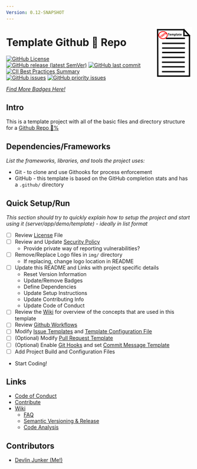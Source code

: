 ```yaml
---
Version: 0.12-SNAPSHOT
---
```


<img align="right" width="100" height="140" src="https://github.com/devlinjunker/template.github/blob/main/img/logo-small.png">

# Template Github :100: Repo


[![GitHub License](https://img.shields.io/github/license/devlinjunker/template.github?color=blue)](https://github.com/devlinjunker/template.github/blob/main/LICENSE)  
[![GitHub release (latest SemVer)](https://img.shields.io/github/v/release/devlinjunker/template.github)](https://github.com/devlinjunker/template.github/releases)
[![GitHub last commit](https://img.shields.io/github/last-commit/devlinjunker/template.github)](https://github.com/devlinjunker/template.github/commits/main)  
[![CII Best Practices Summary](https://img.shields.io/cii/summary/4287?label=core-infrastructure)](https://bestpractices.coreinfrastructure.org/en/projects/4287)  
[![GitHub issues](https://img.shields.io/github/issues/devlinjunker/template.github)](https://github.com/devlinjunker/template.github/issues)
[![GitHub priority issues](https://img.shields.io/github/issues/devlinjunker/template.github/-priority?color=red&label=priority%20issues)](https://github.com/devlinjunker/template.github/issues?q=is%3Aopen+is%3Aissue+label%3A-priority)

_[Find More Badges Here!](https://shields.io/)_

## Intro

This is a template project with all of the basic files and directory structure for a [Github Repo :100:%](../../community)

## Dependencies/Frameworks
_List the frameworks, libraries, and tools the project uses:_

- Git - to clone and use Githooks for process enforcement
- GitHub - this template is based on the GitHub completion stats and has a `.github/` directory

## Quick Setup/Run

_This section should try to quickly explain how to setup the project and start using it (server/app/demo/template) - ideally in list format_
 - [ ] Review [License] File
 - [ ] Review and Update [Security Policy]
   - Provide private way of reporting vulnerabilities?
 - [ ] Remove/Replace Logo files in `img/` directory
   - If replacing, change logo location in README
 - [ ] Update this README and Links with project specific details
   - Reset Version Information
   - Update/Remove Badges
   - Define Dependencies
   - Update Setup Instructions
   - Update Contributing Info
   - Update Code of Conduct
 - [ ] Review the [Wiki] for overview of the concepts that are used in this template
 - [ ] Review [Github Workflows]
 - [ ] Modify [Issue Templates] and [Template Configuration File]
 - [ ] (Optional) Modify [Pull Request Template]
 - [ ] (Optional) Enable [Git Hooks] and set [Commit Message Template]
 - [ ] Add Project Build and Configuration Files
 - Start Coding!

## Links

- [Code of Conduct]
- [Contribute]
- [Wiki]
  - [FAQ]
  - [Semantic Versioning & Release]
  - [Code Analysis]


## Contributors

- [Devlin Junker (Me!)](mailto:devlinjunker@gmail.com)



[License]: LICENSE
[Security Policy]: SECURITY.md
[Issue Templates]: .github/ISSUE_TEMPLATE/
[Template Configuration File]: .github/ISSUE_TEMPLATE/config.yml
[Pull Request Template]: .github/pull_request_template.md
[Github Workflows]: .github/workflows#github-workflows
[Label Definitions]: .github/labels.yaml
[Label Manager Action]: .github/workflows/manage-labels.yaml
[Auto PR Label Action]: .github/workflows/auto-label.yaml
[Branch-Label Mappings]: .github/pr-branch-labeler.yml
[PR Verify Action]: .github/workflows/verify-merge.yaml
[Git Hooks]: scripts/hooks#git-hook-scripts
[Commit Message Template]: .gitmessage
[Code of Conduct]: CODE_OF_CONDUCT.md
[Contribute]: CONTRIBUTING.md
[Wiki]: https://github.com/devlinjunker/template.github/wiki
[FAQ]: https://github.com/devlinjunker/template.github/wiki/!-FAQ
[Semantic Versioning & Release]: https://github.com/devlinjunker/template.github/wiki/Semantic-Versioning-&-Release
[Code Analysis]: https://github.com/devlinjunker/template.github/wiki/Code-Analysis
